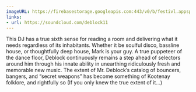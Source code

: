 ```yaml
---
imageURL: https://firebasestorage.googleapis.com:443/v0/b/festivl.appspot.com/o/userContent%2F03F6C744-7116-4E29-A89D-673B9EC40721.png?alt=media&token=ac1ccbda-a7ff-47f6-a8e3-1b19c7f89fcd
links:
- url: https://soundcloud.com/deblock11
---
```

This DJ has a true sixth sense for reading a room and delivering what it needs regardless of its inhabitants. Whether it be soulful disco, bassline house, or thoughtfully deep house, Mark is your guy. A true puppeteer of the dance floor, Deblock continuously remains a step ahead of selectors around him through his innate ability in unearthing ridiculously fresh and memorable new music. The extent of Mr. Deblock’s catalog of bouncers, bangers, and “secret weapons” has become something of Kootenay folklore, and rightfully so (If you only knew the true extent of it…)
